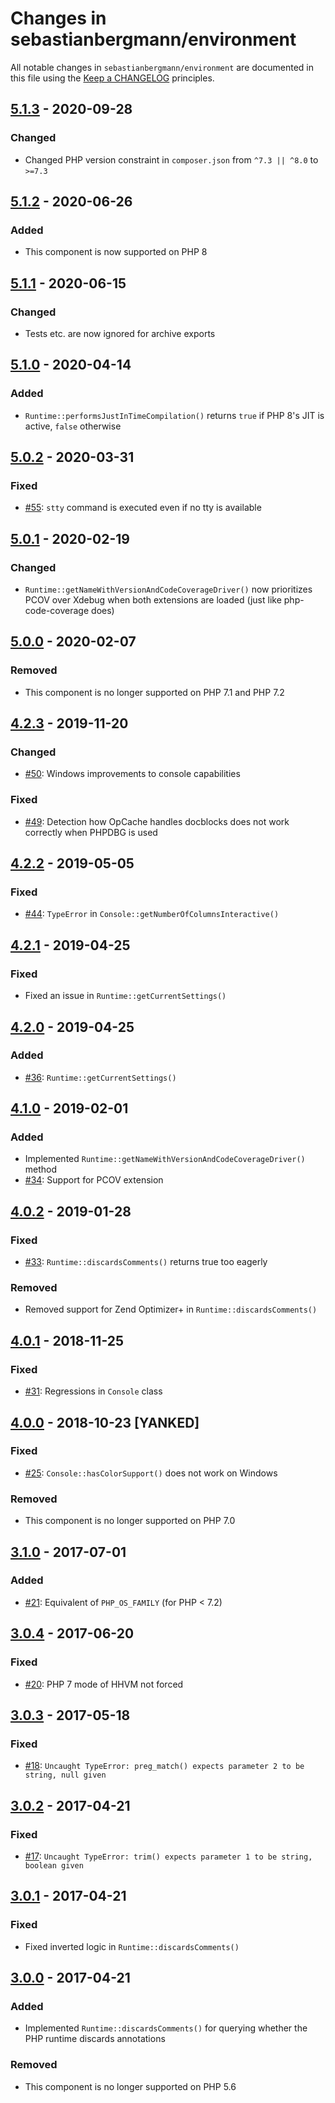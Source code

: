 # Changes in sebastianbergmann/environment

All notable changes in `sebastianbergmann/environment` are documented in this file using
the [Keep a CHANGELOG](http://keepachangelog.com/) principles.

## [5.1.3] - 2020-09-28

### Changed

* Changed PHP version constraint in `composer.json` from `^7.3 || ^8.0` to `>=7.3`

## [5.1.2] - 2020-06-26

### Added

* This component is now supported on PHP 8

## [5.1.1] - 2020-06-15

### Changed

* Tests etc. are now ignored for archive exports

## [5.1.0] - 2020-04-14

### Added

* `Runtime::performsJustInTimeCompilation()` returns `true` if PHP 8's JIT is active, `false` otherwise

## [5.0.2] - 2020-03-31

### Fixed

* [#55](https://github.com/sebastianbergmann/environment/issues/55): `stty` command is executed even if no tty is
  available

## [5.0.1] - 2020-02-19

### Changed

* `Runtime::getNameWithVersionAndCodeCoverageDriver()` now prioritizes PCOV over Xdebug when both extensions are
  loaded (just like php-code-coverage does)

## [5.0.0] - 2020-02-07

### Removed

* This component is no longer supported on PHP 7.1 and PHP 7.2

## [4.2.3] - 2019-11-20

### Changed

* [#50](https://github.com/sebastianbergmann/environment/pull/50): Windows improvements to console capabilities

### Fixed

* [#49](https://github.com/sebastianbergmann/environment/issues/49): Detection how OpCache handles docblocks does not
  work correctly when PHPDBG is used

## [4.2.2] - 2019-05-05

### Fixed

* [#44](https://github.com/sebastianbergmann/environment/pull/44): `TypeError`
  in `Console::getNumberOfColumnsInteractive()`

## [4.2.1] - 2019-04-25

### Fixed

* Fixed an issue in `Runtime::getCurrentSettings()`

## [4.2.0] - 2019-04-25

### Added

* [#36](https://github.com/sebastianbergmann/environment/pull/36): `Runtime::getCurrentSettings()`

## [4.1.0] - 2019-02-01

### Added

* Implemented `Runtime::getNameWithVersionAndCodeCoverageDriver()` method
* [#34](https://github.com/sebastianbergmann/environment/pull/34): Support for PCOV extension

## [4.0.2] - 2019-01-28

### Fixed

* [#33](https://github.com/sebastianbergmann/environment/issues/33): `Runtime::discardsComments()` returns true too
  eagerly

### Removed

* Removed support for Zend Optimizer+ in `Runtime::discardsComments()`

## [4.0.1] - 2018-11-25

### Fixed

* [#31](https://github.com/sebastianbergmann/environment/issues/31): Regressions in `Console` class

## [4.0.0] - 2018-10-23 [YANKED]

### Fixed

* [#25](https://github.com/sebastianbergmann/environment/pull/25): `Console::hasColorSupport()` does not work on Windows

### Removed

* This component is no longer supported on PHP 7.0

## [3.1.0] - 2017-07-01

### Added

* [#21](https://github.com/sebastianbergmann/environment/issues/21): Equivalent of `PHP_OS_FAMILY` (for PHP < 7.2)

## [3.0.4] - 2017-06-20

### Fixed

* [#20](https://github.com/sebastianbergmann/environment/pull/20): PHP 7 mode of HHVM not forced

## [3.0.3] - 2017-05-18

### Fixed

* [#18](https://github.com/sebastianbergmann/environment/issues/18): `Uncaught TypeError: preg_match() expects parameter 2 to be string, null given`

## [3.0.2] - 2017-04-21

### Fixed

* [#17](https://github.com/sebastianbergmann/environment/issues/17): `Uncaught TypeError: trim() expects parameter 1 to be string, boolean given`

## [3.0.1] - 2017-04-21

### Fixed

* Fixed inverted logic in `Runtime::discardsComments()`

## [3.0.0] - 2017-04-21

### Added

* Implemented `Runtime::discardsComments()` for querying whether the PHP runtime discards annotations

### Removed

* This component is no longer supported on PHP 5.6

[5.1.3]: https://github.com/sebastianbergmann/environment/compare/5.1.2...5.1.3
[5.1.2]: https://github.com/sebastianbergmann/environment/compare/5.1.1...5.1.2
[5.1.1]: https://github.com/sebastianbergmann/environment/compare/5.1.0...5.1.1
[5.1.0]: https://github.com/sebastianbergmann/environment/compare/5.0.2...5.1.0
[5.0.2]: https://github.com/sebastianbergmann/environment/compare/5.0.1...5.0.2
[5.0.1]: https://github.com/sebastianbergmann/environment/compare/5.0.0...5.0.1
[5.0.0]: https://github.com/sebastianbergmann/environment/compare/4.2.3...5.0.0
[4.2.3]: https://github.com/sebastianbergmann/environment/compare/4.2.2...4.2.3
[4.2.2]: https://github.com/sebastianbergmann/environment/compare/4.2.1...4.2.2
[4.2.1]: https://github.com/sebastianbergmann/environment/compare/4.2.0...4.2.1
[4.2.0]: https://github.com/sebastianbergmann/environment/compare/4.1.0...4.2.0
[4.1.0]: https://github.com/sebastianbergmann/environment/compare/4.0.2...4.1.0
[4.0.2]: https://github.com/sebastianbergmann/environment/compare/4.0.1...4.0.2
[4.0.1]: https://github.com/sebastianbergmann/environment/compare/66691f8e2dc4641909166b275a9a4f45c0e89092...4.0.1
[4.0.0]: https://github.com/sebastianbergmann/environment/compare/3.1.0...66691f8e2dc4641909166b275a9a4f45c0e89092
[3.1.0]: https://github.com/sebastianbergmann/environment/compare/3.0...3.1.0
[3.0.4]: https://github.com/sebastianbergmann/environment/compare/3.0.3...3.0.4
[3.0.3]: https://github.com/sebastianbergmann/environment/compare/3.0.2...3.0.3
[3.0.2]: https://github.com/sebastianbergmann/environment/compare/3.0.1...3.0.2
[3.0.1]: https://github.com/sebastianbergmann/environment/compare/3.0.0...3.0.1
[3.0.0]: https://github.com/sebastianbergmann/environment/compare/2.0...3.0.0

